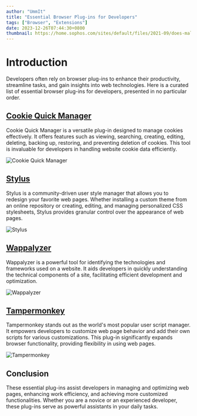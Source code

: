 ```yaml
---
author: "UmmIt"
title: "Essential Browser Plug-ins for Developers"
tags: ["Browser", "Extensions"]
date: 2023-12-26T07:44:30+0800
thumbnail: https://home.sophos.com/sites/default/files/2021-09/does-malware-exist.jpeg
---
```


# Introduction

Developers often rely on browser plug-ins to enhance their productivity, streamline tasks, and gain insights into web technologies. Here is a curated list of essential browser plug-ins for developers, presented in no particular order.

## [Cookie Quick Manager](https://addons.mozilla.org/zh-TW/firefox/addon/cookie-quick-manager/)

Cookie Quick Manager is a versatile plug-in designed to manage cookies effectively. It offers features such as viewing, searching, creating, editing, deleting, backing up, restoring, and preventing deletion of cookies. This tool is invaluable for developers in handling website cookie data efficiently.

![Cookie Quick Manager](https://addons.mozilla.org/user-media/previews/full/211/211223.png?modified=1622132875)

## [Stylus](https://addons.mozilla.org/zh-TW/firefox/addon/styl-us/)

Stylus is a community-driven user style manager that allows you to redesign your favorite web pages. Whether installing a custom theme from an online repository or creating, editing, and managing personalized CSS stylesheets, Stylus provides granular control over the appearance of web pages.

![Stylus](https://addons.mozilla.org/user-media/previews/full/184/184538.png?modified=1622132703)

## [Wappalyzer](https://addons.mozilla.org/zh-TW/firefox/addon/wappalyzer/)

Wappalyzer is a powerful tool for identifying the technologies and frameworks used on a website. It aids developers in quickly understanding the technical components of a site, facilitating efficient development and optimization.

![Wappalyzer](https://addons.mozilla.org/user-media/previews/thumbs/125/125386.jpg?modified=1622132463)

## [Tampermonkey](https://addons.mozilla.org/zh-TW/firefox/addon/tampermonkey/)

Tampermonkey stands out as the world's most popular user script manager. It empowers developers to customize web page behavior and add their own scripts for various customizations. This plug-in significantly expands browser functionality, providing flexibility in using web pages.

![Tampermonkey](https://addons.mozilla.org/user-media/previews/thumbs/170/170870.jpg?modified=1622132485)

## Conclusion

These essential plug-ins assist developers in managing and optimizing web pages, enhancing work efficiency, and achieving more customized functionalities. Whether you are a novice or an experienced developer, these plug-ins serve as powerful assistants in your daily tasks.
